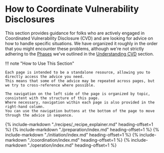 # How to Coordinate Vulnerability Disclosures

This section provides guidance for folks who are actively engaged in Coordinated Vulnerability Disclosure (CVD)
and are looking for advice on how to handle specific situations.
We have organized it roughly in the order that you might encounter these problems,
although we're not strictly adhering to the [Phases](../topics/phases/index.md) we've outlined in the [Understanding CVD](../topics/index.md) section.

!!! note "How to Use This Section"

    Each page is intended to be a standalone resource, allowing you to directly access the advice you need.
    This means that some of the advice may be repeated across pages, but we try to cross-reference where possible.
  
    The navigation on the left side of the page is organized by topic, consistent with the structure of this page.
    Where necessary, navigation within each page is also provided in the right-hand column.
    You can use the navigation buttons at the bottom of the page to move through the advice in sequence.

{% include-markdown "./recipes/_recipe_explainer.md" heading-offset=1 %}
{% include-markdown "./preparation/index.md" heading-offset=1 %}
{% include-markdown "./initiation/index.md" heading-offset=1 %}
{% include-markdown "./coordination/index.md" heading-offset=1 %}
{% include-markdown "./operation/index.md" heading-offset=1 %}

